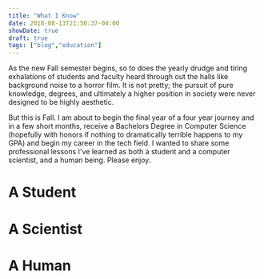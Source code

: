 ```yaml
---
title: "What I Know"
date: 2018-08-13T21:50:37-04:00
showDate: true
draft: true
tags: ["blog","education"]
---
```


As the new Fall semester begins, so to does the yearly drudge and tiring exhalations of students and faculty heard through out the halls like background noise to a horror film. It is not pretty; the pursuit of pure knowledge, degrees, and ultimately a higher position in society were never designed to be highly aesthetic.

But this is Fall. I am about to begin the final year of a four year journey and in a few short months, receive a Bachelors Degree in Computer Science (hopefully with honors if nothing to dramatically terrible happens to my GPA) and begin my career in the tech field. I wanted to share some professional lessons I've learned as both a student and a computer scientist, and a human being. Please enjoy. 

# A Student 

# A Scientist

# A Human
